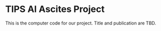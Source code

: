 # TIPS AI Ascites Project
This is the computer code for our project. Title and publication are TBD.
